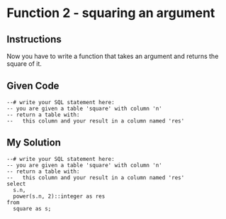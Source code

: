 # Function 2 - squaring an argument

## Instructions

Now you have to write a function that takes an argument and returns the square of it.

## Given Code
```
--# write your SQL statement here: 
-- you are given a table 'square' with column 'n'
-- return a table with:
--   this column and your result in a column named 'res'
```

## My Solution
```
--# write your SQL statement here: 
-- you are given a table 'square' with column 'n'
-- return a table with:
--   this column and your result in a column named 'res'
select 
  s.n,
  power(s.n, 2)::integer as res
from
  square as s;
```